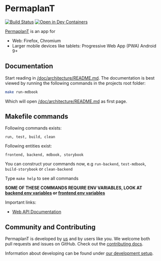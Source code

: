 # PermaplanT

[![Build Status](https://build.libelektra.org/job/PermaPlanT-Folder/job/PermaplanT/job/master/lastBuild/badge/icon)](https://build.libelektra.org/job/PermaPlanT-Folder/job/PermaplanT/job/master/lastBuild/)
[![Open in Dev Containers](https://img.shields.io/static/v1?label=Dev%20Containers&message=Open&color=blue&logo=visualstudiocode)](https://vscode.dev/redirect?url=vscode://ms-vscode-remote.remote-containers/cloneInVolume?url=https://github.com/ElektraInitiative/PermaplanT)

[PermaplanT](https://www.permaplant.net) is an app for

- Web: Firefox, Chromium
- Larger mobile devices like tablets: Progressive Web App (PWA) Android 9+

## Documentation

Start reading in [/doc/architecture/README.md](/doc/architecture/README.md).
The documentation is best viewed by running the following commands in the projects root folder:

```sh
make run-mdbook
```

Which will open [/doc/architecture/README.md](/doc/architecture/README.md) as first page.

## Makefile commands

Following commands exists:

`run, test, build, clean`

Following entities exist:

`frontend, backend, mdbook, storybook`

You can construct your commands now, e.g `run-backend`, `test-mdbook`, `build-storybook` or `clean-backend`

Type `make help` to see all commands

**SOME OF THESE COMMANDS REQUIRE ENV VARIABLES, LOOK AT [backend env variables](./doc/backend/01setup.md) or [frontend env variables](./frontend/README.md)**

Important links:

- [Web API Documentation](https://www.permaplant.net/doc/api/swagger/ui/)

## Community and Contributing

PermaplanT is developed by [us](./doc/authors.md) and by users like you. We welcome both pull requests and issues on GitHub.
Check out the [contributing docs](.github/CONTRIBUTING.md).

Information about developing can be found under [our development setup](./doc/development_setup.md).

